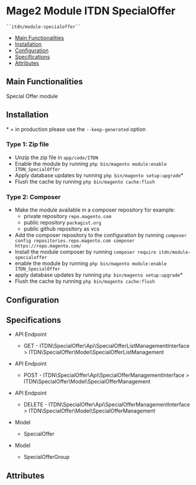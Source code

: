 # Mage2 Module ITDN SpecialOffer

    ``itdn/module-specialoffer``

 - [Main Functionalities](#markdown-header-main-functionalities)
 - [Installation](#markdown-header-installation)
 - [Configuration](#markdown-header-configuration)
 - [Specifications](#markdown-header-specifications)
 - [Attributes](#markdown-header-attributes)


## Main Functionalities
Special Offer module

## Installation
\* = in production please use the `--keep-generated` option

### Type 1: Zip file

 - Unzip the zip file in `app/code/ITDN`
 - Enable the module by running `php bin/magento module:enable ITDN_SpecialOffer`
 - Apply database updates by running `php bin/magento setup:upgrade`\*
 - Flush the cache by running `php bin/magento cache:flush`

### Type 2: Composer

 - Make the module available in a composer repository for example:
    - private repository `repo.magento.com`
    - public repository `packagist.org`
    - public github repository as vcs
 - Add the composer repository to the configuration by running `composer config repositories.repo.magento.com composer https://repo.magento.com/`
 - Install the module composer by running `composer require itdn/module-specialoffer`
 - enable the module by running `php bin/magento module:enable ITDN_SpecialOffer`
 - apply database updates by running `php bin/magento setup:upgrade`\*
 - Flush the cache by running `php bin/magento cache:flush`


## Configuration




## Specifications

 - API Endpoint
	- GET - ITDN\SpecialOffer\Api\SpecialOfferListManagementInterface > ITDN\SpecialOffer\Model\SpecialOfferListManagement

 - API Endpoint
	- POST - ITDN\SpecialOffer\Api\SpecialOfferManagementInterface > ITDN\SpecialOffer\Model\SpecialOfferManagement

 - API Endpoint
	- DELETE - ITDN\SpecialOffer\Api\SpecialOfferManagementInterface > ITDN\SpecialOffer\Model\SpecialOfferManagement

 - Model
	- SpecialOffer

 - Model
	- SpecialOfferGroup


## Attributes



